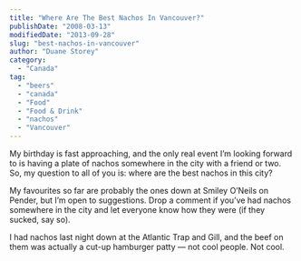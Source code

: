 ```yaml
---
title: "Where Are The Best Nachos In Vancouver?"
publishDate: "2008-03-13"
modifiedDate: "2013-09-28"
slug: "best-nachos-in-vancouver"
author: "Duane Storey"
category:
  - "Canada"
tag:
  - "beers"
  - "canada"
  - "Food"
  - "Food & Drink"
  - "nachos"
  - "Vancouver"
---
```


My birthday is fast approaching, and the only real event I’m looking forward to is having a plate of nachos somewhere in the city with a friend or two. So, my question to all of you is: where are the best nachos in this city?

My favourites so far are probably the ones down at Smiley O’Neils on Pender, but I’m open to suggestions. Drop a comment if you’ve had nachos somewhere in the city and let everyone know how they were (if they sucked, say so).

I had nachos last night down at the Atlantic Trap and Gill, and the beef on them was actually a cut-up hamburger patty — not cool people. Not cool.